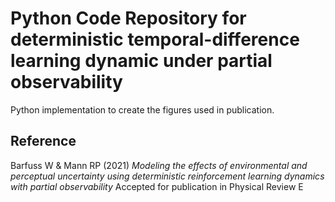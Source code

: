 # Python Code Repository for deterministic temporal-difference learning dynamic under partial observability
Python implementation to create the figures used in publication.

## Reference
Barfuss W & Mann RP (2021) 
*Modeling the effects of environmental and perceptual uncertainty using deterministic reinforcement learning dynamics with partial observability*
Accepted for publication in Physical Review E


